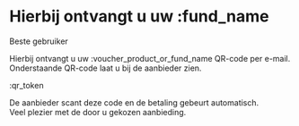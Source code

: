 # Hierbij ontvangt u uw :fund_name

Beste gebruiker  

Hierbij ontvangt u uw :voucher_product_or_fund_name QR-code per e-mail.  
Onderstaande QR-code laat u bij de aanbieder zien.  

:qr_token    

De aanbieder scant deze code en de betaling gebeurt automatisch.  
Veel plezier met de door u gekozen aanbieding.  



